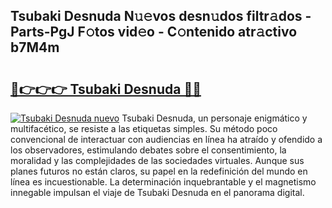 ## Tsubaki Desnuda N𝚞𝚎vos desn𝚞dos filtr𝚊dos - Parts-PgJ F𝚘tos vid𝚎o - C𝚘ntenido atr𝚊ctivo b7M4m

# <h2><a href="http://mb4moi.tromn.icu/?c=Tsubaki+Desnuda">🔗👉👉👉 Tsubaki Desnuda 🔗🔗</a></h2>

[![Tsubaki Desnuda nuevo](https://i.imgur.com/pEAQMta.gif)](http://mb4moi.tromn.icu/?c=Tsubaki+Desnuda)
Tsubaki Desnuda, un personaje enigmático y multifacético, se resiste a las etiquetas simples. Su método poco convencional de interactuar con audiencias en línea ha atraído y ofendido a los observadores, estimulando debates sobre el consentimiento, la moralidad y las complejidades de las sociedades virtuales. Aunque sus planes futuros no están claros, su papel en la redefinición del mundo en línea es incuestionable. La determinación inquebrantable y el magnetismo innegable impulsan el viaje de Tsubaki Desnuda en el panorama digital.
